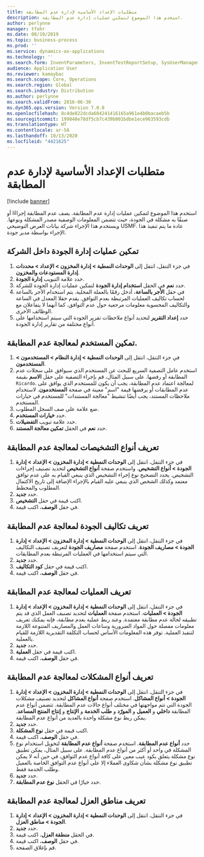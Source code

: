 ```yaml
---
title: متطلبات الإعداد الأساسية لإدارة عدم المطابقة
description: استخدم هذا الموضوع لتمكين عمليات إدارة عدم المطابقة.
author: perlynne
manager: tfehr
ms.date: 08/19/2019
ms.topic: business-process
ms.prod: ''
ms.service: dynamics-ax-applications
ms.technology: ''
ms.search.form: InventParameters, InventTestReportSetup, SysUserManagement, SysUserSetup, InventTestDiagnosticType, InventTestMiscCharges, InventTestOperation, InventProblemType, InventProblemTypeSetup, InventQuarantineZone
audience: Application User
ms.reviewer: kamaybac
ms.search.scope: Core, Operations
ms.search.region: Global
ms.search.industry: Distribution
ms.author: perlynne
ms.search.validFrom: 2016-06-30
ms.dyn365.ops.version: Version 7.0.0
ms.openlocfilehash: 8c4de822dcda604241416165a961e4b0bacaeb5b
ms.sourcegitcommit: 199848e78df5cb7c439b001bdbe1ece963593cdb
ms.translationtype: HT
ms.contentlocale: ar-SA
ms.lasthandoff: 10/13/2020
ms.locfileid: "4421625"
---
```

# <a name="set-up-prerequisites-for-nonconformance-management"></a>متطلبات الإعداد الأساسية لإدارة عدم المطابقة

[!include [banner](../../includes/banner.md)]

استخدم هذا الموضوع لتمكين عمليات إدارة عدم المطابقة. يصف عدم المطابقة إجراءًا أو صنفًا به مشكلة في الجودة، حيث تتضمن المعلومات الوصفية مصدر المشكلة ونوعها. ويستخدم هذا الإجراء شركة بيانات العرض التوضيحي USMF. عادة ما يتم تنفيذ هذا الإجراء بواسطة مدير جودة.


## <a name="enable-quality-management-processes-within-the-company"></a>تمكين عمليات إدارة الجودة داخل الشركة
1. في جزء التنقل، انتقل إلى **الوحدات النمطية > إدارة المخزون > الإعداد > محددات إدارة المستودعات والمخزون‬**.
2. حدد علامة التبويب **إدارة الجودة**.
3. حدد **نعم** في الحقل **استخدام إدارة الجودة** لتمكين عمليات إدارة الجودة للشركة.
4. في حقل **الأجر بالساعة**، أدخل رقمًا بالعملة المحلية. يتم استخدام الأجر بالساعة لحساب تكاليف العمليات المرتبطة بعدم التوافق. يقدم حقلا المعدل في الساعة والتكاليف المحسوبة معلومات مرجعية حول عدم التوافق، كما أنهما لا يتفاعلان مع الوظائف الأخرى.  
5. حدد **إعداد التقرير** لتحديد أنواع ملاحظات تقرير الجودة التي سيتم استخدامها على أنواع مختلفة من تقارير إدارة الجودة.

## <a name="enable-user-for-nonconformance-processing"></a>تمكين المستخدم لمعالجة عدم المطابقة.
1. في جزء التنقل، انتقل إلى **الوحدات النمطية > إدارة النظام > المستخدمون > المستخدمون**. 
2. استخدم عامل التصفية السريع للبحث عن المستخدم الذي سيوافق على سجلات عدم المطابقة أو رفضها. على سبيل المثال، قم بإجراء التصفية على حقل **الاسم** بقيمة `Ricardo`. لمعالجة اعتماد عدم المطابقة، يجب أن يكون للمستخدم الذي يوافق على عدم المطابقات أو يرفضها قيمة "اسم" معينة في صفحة **المستخدمون**. لاستخدام ملاحظات المستند، يجب أيضًا تنشيط "معالجة المستندات" للمستخدم في خيارات المستخدم.  
3. ضع علامة على صف السجل المطلوب.
4. حدد **خيارات المستخدم**.
5. حدد علامة تبويب **التفضيلات**.
6. حدد **نعم** في الحقل **تمكين معالجة المستند**.

## <a name="define-diagnostic-types-for-nonconformance-processing"></a>تعريف أنواع التشخيصات لمعالجة عدم المطابقة
1. في جزء التنقل، انتقل إلى **الوحدات النمطية >‬ ‏‫إدارة المخزون > الإعداد‬ > إدارة الجودة > أنواع التشخيص**. واستخدم صفحة **أنواع التشخيص** لتحديد تصنيف إجراءات التشخيص. يحدد التصحيح نوع إجراء التشخيص الذي ينبغي القيام به على عدم توافق معتمد وكذلك الشخص الذي ينبغي عليه القيام بالإجراء الإضافة إلى تاريخ الاكتمال المطلوب والمخطط.  
2. حدد **جديد**.
3. اكتب قيمة في حقل **التشخيص**.
4. في حقل **الوصف**، اكتب قيمة.

## <a name="define-quality-charges-for-nonconformance-processing"></a>تعريف تكاليف الجودة لمعالجة عدم المطابقة
1. في جزء التنقل، انتقل إلى **الوحدات النمطية >‬ ‏‫إدارة المخزون > الإعداد‬ > إدارة الجودة > مصاريف الجودة‬**. استخدم صفحة **مصاريف الجودة‬** لتعريف تصنيف التكاليف التي سيتم استخدامها في العمليات المرتبطة بعدم المطابقات.  
2. حدد **جديد**.
3. اكتب قيمة في حقل **كود التكاليف**.
4. في حقل **الوصف**، اكتب قيمة.

## <a name="define-the-operations-for-nonconformance-processing"></a>تعريف العمليات لمعالجة عدم المطابقة
1. في جزء التنقل، انتقل إلى **الوحدات النمطية >‬ ‏‫إدارة المخزون > الإعداد‬ > إدارة الجودة > العمليات‬**. استخدم صفحة **العمليات** لتحديد تصنيف العمل الذي قد يتم تطبيقه لحالة عدم مطابقة معتمدة. وعند ربط عملية بعدم مطابقة، فإنه يمكنك تعريف معلومات مفصلة حول المواد الضرورية وساعات العمل والمصاريف المتنوعة اللازمة لتنفيذ العملية. توفر هذه المعلومات الأساس لحساب التكلفة التقديرية اللازمة للقيام بالعملية.  
2. حدد **جديد**.
3. اكتب قيمة في حقل **العملية**.
4. في حقل **الوصف**، اكتب قيمة.

## <a name="define-problem-types-for-nonconformance-processing"></a>تعريف أنواع المشكلات لمعالجة عدم المطابقة
1. في جزء التنقل، انتقل إلى **الوحدات النمطية >‬ ‏‫إدارة المخزون > الإعداد‬ > إدارة الجودة > أنواع المشاكل**. استخدم صفحة **أنواع المشاكل** لتحديد تصنيف مشكلات الجودة التي تتم مواجهتها في مختلف أنواع حالات عدم المطابقة. تتضمن أنواع عدم المطابقة **داخلي** و **العميل** و **المورّد** و **طلب الخدمة** و **الإنتاج** و **إنتاج المنتج المساعد**. يمكن ربط نوع مشكلة واحدة بالعديد من أنواع عدم المطابقة.  
2. حدد **جديد**.
3. اكتب قيمة في حقل **نوع المشكلة**.
4. في حقل **الوصف**، اكتب قيمة.
5. حدد **أنواع عدم المطابقة**. استخدم صفحة **أنواع عدم المطابقة** لتخويل استخدام نوع المشكلة في واحد أو أكثر من أنواع عدم المطابقة. على سبيل المثال، يمكن تطبيق نوع مشكلة يتعلق بكود عيب معين على كافة أنواع عدم التوافق، في حين أنه لا يمكن تطبيق نوع مشكلة بشأن شكاوى العملاء إلا على أنواع عدم التوافق الخاصة بالعميل وطلب الخدمة فقط.  
6. حدد **جديد**.
7. حدد خيارًا في الحقل **نوع عدم المطابقة**.

## <a name="define-quarantine-zones-for-nonconformance-processing"></a>تعريف مناطق العزل لمعالجة عدم المطابقة
1. في جزء التنقل، انتقل إلى **الوحدات النمطية >‬ ‏‫إدارة المخزون > الإعداد‬ > إدارة الجودة > مناطق العزل‬**.
2. حدد **جديد**.
3. في الحقل **منطقة العزل**، اكتب قيمة.
4. في حقل **الوصف**، اكتب قيمة.
5. قم بإغلاق الصفحة.

